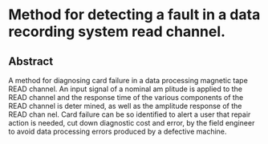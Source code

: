 # Method for detecting a fault in a data recording system read channel.

## Abstract
A method for diagnosing card failure in a data processing magnetic tape READ channel. An input signal of a nominal am plitude is applied to the READ channel and the response time of the various components of the READ channel is deter mined, as well as the amplitude response of the READ chan nel. Card failure can be so identified to alert a user that repair action is needed, cut down diagnostic cost and error, by the field engineer to avoid data processing errors produced by a defective machine.